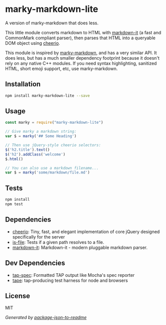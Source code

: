 # marky-markdown-lite

A version of marky-markdown that does less.

This little module converts markdown to HTML with [markdown-it](https://github.com/markdown-it/markdown-it) (a fast and CommonMark compliant parser), then parses that HTML into a queryable DOM object using [cheerio](https://github.com/cheeriojs/cheerio).

This module is inspired by [marky-markdown](https://github.com/npm/marky-markdown), and has a very similar API. It does less, but has a much smaller dependency footprint because it doesn't rely on any native C++ modules. If you need syntax highlighting, sanitized HTML, short emoji support, etc, use marky-markdown.

## Installation

```sh
npm install marky-markdown-lite --save
```

## Usage

```js
const marky = require("marky-markdown-lite")

// Give marky a markdown string:
var $ = marky('## Some Heading')

// Then use jQuery-style cheerio selectors:
$('h2.title').text()
$('h2').addClass('welcome')
$.html()

// You can also use a markdown filename...
var $ = marky('some/markdown/file.md')

```

## Tests

```sh
npm install
npm test
```

## Dependencies

- [cheerio](https://github.com/cheeriojs/cheerio): Tiny, fast, and elegant implementation of core jQuery designed specifically for the server
- [is-file](https://github.com/jsdevel/node-is-file): Tests if a given path resolves to a file.
- [markdown-it](https://github.com/markdown-it/markdown-it): Markdown-it - modern pluggable markdown parser.

## Dev Dependencies

- [tap-spec](https://github.com/scottcorgan/tap-spec): Formatted TAP output like Mocha&#39;s spec reporter
- [tape](https://github.com/substack/tape): tap-producing test harness for node and browsers


## License

MIT

_Generated by [package-json-to-readme](https://github.com/zeke/package-json-to-readme)_
